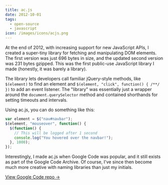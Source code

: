 ```yaml
---
title: ac.js
date: 2012-10-01
tags:
  - open-source
  - javascript
icon: /images/icons/acjs.png
---
```


At the end of 2012, with increasing support for new JavaScript APIs, I created a super-tiny library for fetching and manipulating DOM elements. The first version was just 696 bytes in size, and the updated second version was 231 bytes gzipped. This was the first public-use JavaScript library I made (honestly, it was barely a library).

<!--more-->

The library lets developers call familiar jQuery-style methods, like `$(element)` to find an element and `$(element, "click", function() { /**/ })` to add an event listener. The "library" was essentially just a wrapper around the `document.querySelector` method and contained shorthands for setting timeouts and intervals.

Using ac.js, you can do something like this:

```js
var element = $("nav#navbar");
$(element, "mouseover", function() {
  $(function() {
    // This will be logged after 1 second
    console.log("You hovered over the navbar!");
  }, 1000);
});
```

Interestingly, I made ac.js when Google Code was popular, and it still exists as part of the Google Code Archive. Of course, I've since then become much more creative with naming libraries than just my initials.

[View Google Code repo &rarr;](https://code.google.com/archive/p/ac-dot-js/)